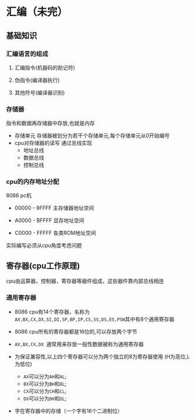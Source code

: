 # 汇编（未完）

## 基础知识

### 汇编语言的组成
1. 汇编指令(机器码的助记符)

2. 伪指令(编译器执行)

3. 其他符号(编译器识别)

### 存储器
指令和数据再存储器中存放,也就是内存

- 存储单元
    存储器被划分为若干个存储单元,每个存储单元从0开始编号
- cpu对存储器的读写
    通过总线实现
    - 地址总线
    - 数据总线
    - 控制总线
### cpu的内存地址分配
8086 pc机
- 00000 - 9FFFF 主存储器地址空间

- A0000 - BFFFF 显存地址空间

- C0000 - FFFFF 各类ROM地址空间

实际编写必须从cpu角度考虑问题

## 寄存器(cpu工作原理)

cpu由运算器，控制器，寄存器等器件组成，这些器件靠内部总线相连

### 通用寄存器
- 8086 cpu有14个寄存器，名称为`AX,BX,CX,DX,SI,DI,SP,BP,IP,CS,SS,DS,ES,PSW`其中有8个通用寄存器

- 8086 cpu所有的寄存器都是16位的,可以存放两个字节

- `AX,BX,CX,DX `通常用来存放一般性数据被称为通用寄存器

- 为保证兼容性,以上四个寄存器可以分为两个独立的8为寄存器使用
    (H为高位,L为低位)
    - `AX`可以分为`AH`和`AL`;
    - `BX`可以分为`BH`和`BL`;
    - `CX`可以分为`CH`和`CL`;
    - `DX`可以分为`DH`和`DL`;
- 字在寄存器中的存储（一个字有16个二进制位）
